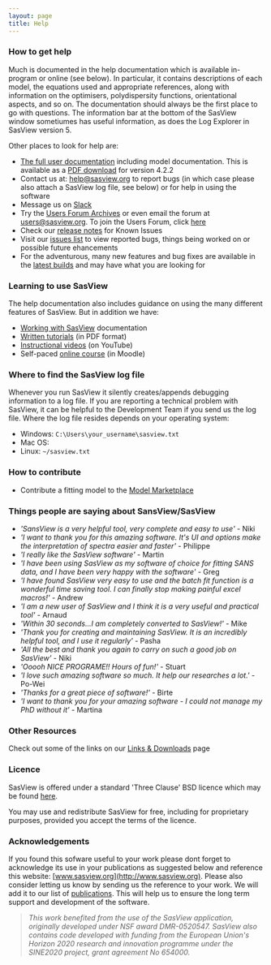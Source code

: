 ```yaml
---
layout: page
title: Help
---
```


### How to get help

Much is documented in the help documentation which is available in-program or online (see below). In particular, it contains descriptions of each model, the equations used and appropriate references, along with information on the optimisers, polydispersity functions, orientational aspects, and so on. The documentation should always be the first place to go with questions. The information bar at the bottom of the SasView window sometiumes has useful information, as does the Log Explorer in SasView version 5.

Other places to look for help are:

*   [The full user documentation](/docs/user/user.html) including model documentation. This is available as a [PDF download](/downloads/SasViewDocumentation_4.2.2.pdf) for version 4.2.2
*   Contact us at: [help@sasview.org](mailto:help@sasview.org) to report bugs (in which case please also attach a SasView log file, see below) or for help in using the software
*   Message us on [Slack](https://sasview.slack.com/)
*   Try the [Users Forum Archives](http://lists.sasview.org/pipermail/users) or even email the forum at [users@sasview.org](mailto:users@sasview.org). To join the Users Forum, click [here](http://lists.sasview.org/cgi-bin/mailman/listinfo/users)
*   Check our [release notes](http://www.sasview.org/docs/user/RELEASE.html) for Known Issues
*   Visit our [issues list](https://github.com/SasView/sasview/issues?q=is%3Aissue) to view reported bugs, things being worked on or possible future ehancements
*   For the adventurous, many new features and bug fixes are available in the [latest builds](http://builds.sasview.org) and may have what you are looking for

### Learning to use SasView

The help documentation also includes guidance on using the many different features of SasView. But in addition we have:

*   [Working with SasView](https://www.sasview.org/docs/user/working.html) documentation
*   [Written tutorials](/documentation) (in PDF format)
*   [Instructional videos](https://www.youtube.com/channel/UCxvD3ysXJ05l6MgY7YKjEFQ) (on YouTube)
*   Self-paced [online course](https://pan-learning.org/) (in Moodle)

### Where to find the SasView log file

Whenever you run SasView it silently creates/appends debugging information to a log file. If you are reporting a technical problem with SasView, it can be helpful to the Development Team if you send us the log file. Where the log file resides depends on your operating system:

*   Windows: `C:\Users\your_username\sasview.txt`
*   Mac OS:
*   Linux: `~/sasview.txt`

### How to contribute

*   Contribute a fitting model to the [Model Marketplace](http://marketplace.sasview.org)

### Things people are saying about SansView/SasView

*   _'SansView is a very helpful tool, very complete and easy to use'_ - Niki
*   _'I want to thank you for this amazing software. It's UI and options make the interpretation of spectra easier and faster'_ - Philippe
*   _'I really like the SasView software'_ - Martin
*   _'I have been using SasView as my software of choice for fitting SANS data, and I have been very happy with the software'_ - Greg
*   _'I have found SasView very easy to use and the batch fit function is a wonderful time saving tool. I can finally stop making painful excel macros!'_ - Andrew
*   _'I am a new user of SasView and I think it is a very useful and practical tool'_ - Arnaud
*   _'Within 30 seconds...I am completely converted to SasView!'_ - Mike
*   _'Thank you for creating and maintaining SasView. It is an incredibly helpful tool, and I use it regularly'_ - Pasha
*   _'All the best and thank you again to carry on such a good job on SasView'_ - Niki
*   _'Ooooh NICE PROGRAME!! Hours of fun!'_ - Stuart
*   _'I love such amazing software so much. It help our researches a lot.'_ - Po-Wei
*   _'Thanks for a great piece of software!'_ - Birte
*   _'I want to thank you for your amazing software - I could not manage my PhD without it'_ - Martina

### Other Resources

Check out some of the links on our [Links & Downloads](/download/) page

### Licence

SasView is offered under a standard 'Three Clause' BSD licence which may be found [here](https://github.com/SasView/sasview/blob/master/LICENSE.TXT).

You may use and redistribute SasView for free, including for proprietary purposes, provided you accept the terms of the licence.

### Acknowledgements

If you found this sofware useful to your work please dont forget to acknowledge its use in your publications as suggested below and reference this 
website: [www.sasview.org](http://www.sasview.org). Please also consider letting us know by sending us the reference to your work. We will add it 
to our list of [publications](/publications). This will help us to ensure the long term support and development of the software.

> _This work benefited from the use of the SasView application, originally developed under NSF award DMR-0520547. SasView also contains code developed with funding from the European Union's Horizon 2020 research and innovation programme under the SINE2020 project, grant agreement No 654000._
